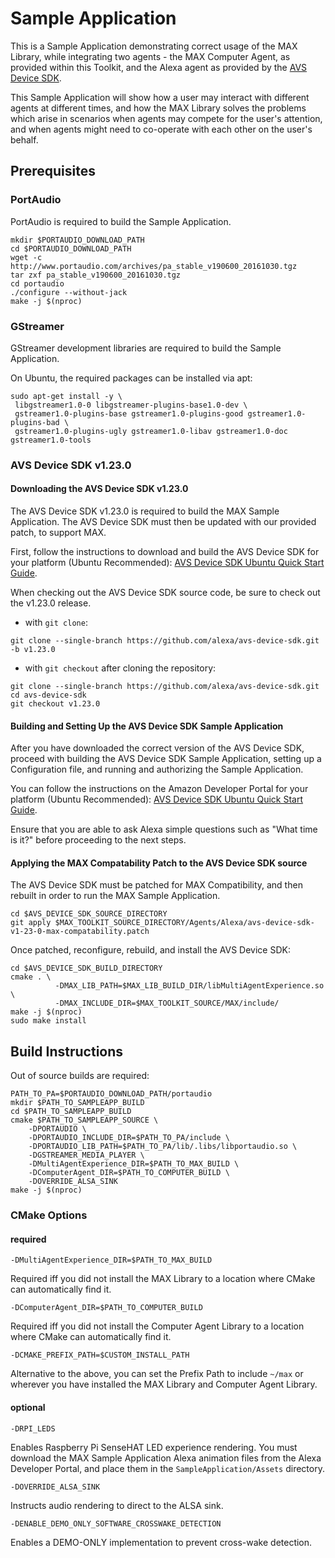 # Sample Application

This is a Sample Application demonstrating correct usage of the MAX Library, while integrating two agents -
the MAX Computer Agent, as provided within this Toolkit, and the Alexa agent as provided by the
[AVS Device SDK](https://github.com/alexa/avs-device-sdk).

This Sample Application will show how a user may interact with different agents at different times, and how the
MAX Library solves the problems which arise in scenarios when agents may compete for the user's attention, and when
agents might need to co-operate with each other on the user's behalf.

## Prerequisites
### PortAudio
PortAudio is required to build the Sample Application.

```
mkdir $PORTAUDIO_DOWNLOAD_PATH
cd $PORTAUDIO_DOWNLOAD_PATH
wget -c http://www.portaudio.com/archives/pa_stable_v190600_20161030.tgz
tar zxf pa_stable_v190600_20161030.tgz
cd portaudio
./configure --without-jack
make -j $(nproc)
```

### GStreamer
GStreamer development libraries are required to build the Sample Application.

On Ubuntu, the required packages can be installed via apt:

```
sudo apt-get install -y \
 libgstreamer1.0-0 libgstreamer-plugins-base1.0-dev \
 gstreamer1.0-plugins-base gstreamer1.0-plugins-good gstreamer1.0-plugins-bad \
 gstreamer1.0-plugins-ugly gstreamer1.0-libav gstreamer1.0-doc gstreamer1.0-tools
```

### AVS Device SDK v1.23.0
#### Downloading the AVS Device SDK v1.23.0
The AVS Device SDK v1.23.0 is required to build the MAX Sample Application. The AVS Device SDK must then be updated with our provided patch, to support MAX.

First, follow the instructions to download and build the AVS Device SDK for your platform (Ubuntu Recommended): [AVS Device SDK Ubuntu Quick Start Guide](https://developer.amazon.com/en-US/docs/alexa/avs-device-sdk/ubuntu.html).

When checking out the AVS Device SDK source code, be sure to check out the v1.23.0 release.

- with `git clone`:
```
git clone --single-branch https://github.com/alexa/avs-device-sdk.git -b v1.23.0
```

- with `git checkout` after cloning the repository:
```
git clone --single-branch https://github.com/alexa/avs-device-sdk.git
cd avs-device-sdk
git checkout v1.23.0
```

#### Building and Setting Up the AVS Device SDK Sample Application
After you have downloaded the correct version of the AVS Device SDK, proceed with building the AVS Device SDK Sample Application, setting up a Configuration file, and running and authorizing the Sample Application.

You can follow the instructions on the Amazon Developer Portal for your platform (Ubuntu Recommended): [AVS Device SDK Ubuntu Quick Start Guide](https://developer.amazon.com/en-US/docs/alexa/avs-device-sdk/ubuntu.html).

Ensure that you are able to ask Alexa simple questions such as "What time is it?" before proceeding to the next steps.

#### Applying the MAX Compatability Patch to the AVS Device SDK source
The AVS Device SDK must be patched for MAX Compatibility, and then rebuilt in order to run the MAX Sample Application.

```
cd $AVS_DEVICE_SDK_SOURCE_DIRECTORY
git apply $MAX_TOOLKIT_SOURCE_DIRECTORY/Agents/Alexa/avs-device-sdk-v1-23-0-max-compatability.patch
```

Once patched, reconfigure, rebuild, and install the AVS Device SDK:
```
cd $AVS_DEVICE_SDK_BUILD_DIRECTORY
cmake . \
          -DMAX_LIB_PATH=$MAX_LIB_BUILD_DIR/libMultiAgentExperience.so \
          -DMAX_INCLUDE_DIR=$MAX_TOOLKIT_SOURCE/MAX/include/
make -j $(nproc)
sudo make install
```

## Build Instructions
Out of source builds are required:

    PATH_TO_PA=$PORTAUDIO_DOWNLOAD_PATH/portaudio
    mkdir $PATH_TO_SAMPLEAPP_BUILD
    cd $PATH_TO_SAMPLEAPP_BUILD
    cmake $PATH_TO_SAMPLEAPP_SOURCE \
        -DPORTAUDIO \
        -DPORTAUDIO_INCLUDE_DIR=$PATH_TO_PA/include \
        -DPORTAUDIO_LIB_PATH=$PATH_TO_PA/lib/.libs/libportaudio.so \
        -DGSTREAMER_MEDIA_PLAYER \
        -DMultiAgentExperience_DIR=$PATH_TO_MAX_BUILD \
        -DComputerAgent_DIR=$PATH_TO_COMPUTER_BUILD \
        -DOVERRIDE_ALSA_SINK
    make -j $(nproc)

### CMake Options
#### required

    -DMultiAgentExperience_DIR=$PATH_TO_MAX_BUILD

Required iff you did not install the MAX Library to a location where CMake can automatically find it.

    -DComputerAgent_DIR=$PATH_TO_COMPUTER_BUILD

Required iff you did not install the Computer Agent Library to a location where CMake can automatically find it.

    -DCMAKE_PREFIX_PATH=$CUSTOM_INSTALL_PATH

Alternative to the above, you can set the Prefix Path to include `~/max` or wherever you have installed the MAX Library and Computer Agent Library.

#### optional

    -DRPI_LEDS

Enables Raspberry Pi SenseHAT LED experience rendering. You must download the MAX Sample 
Application Alexa animation files from the Alexa Developer Portal, and place them in the 
`SampleApplication/Assets` directory.

    -DOVERRIDE_ALSA_SINK

Instructs audio rendering to direct to the ALSA sink.

    -DENABLE_DEMO_ONLY_SOFTWARE_CROSSWAKE_DETECTION

Enables a DEMO-ONLY implementation to prevent cross-wake detection.
